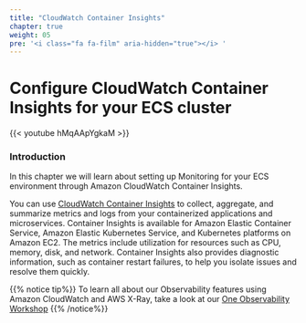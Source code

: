 ```yaml
---
title: "CloudWatch Container Insights"
chapter: true
weight: 05
pre: '<i class="fa fa-film" aria-hidden="true"></i> '
---
```


# Configure CloudWatch Container Insights for your ECS cluster

{{< youtube hMqAApYgkaM >}}

### Introduction

In this chapter we will learn about setting up Monitoring for your ECS environment through Amazon CloudWatch Container Insights.

You can use [CloudWatch Container Insights](https://docs.aws.amazon.com/AmazonECS/latest/developerguide/cloudwatch-container-insights.html) to collect, aggregate, and summarize metrics and logs from your containerized applications and microservices. Container Insights is available for Amazon Elastic Container Service, Amazon Elastic Kubernetes Service, and Kubernetes platforms on Amazon EC2. The metrics include utilization for resources such as CPU, memory, disk, and network. Container Insights also provides diagnostic information, such as container restart failures, to help you isolate issues and resolve them quickly.

{{% notice tip%}}
To learn all about our Observability features using Amazon CloudWatch and AWS X-Ray, take a look at our [One Observability Workshop](https://catalog.workshops.aws/observability/en-US)
{{% /notice%}}

